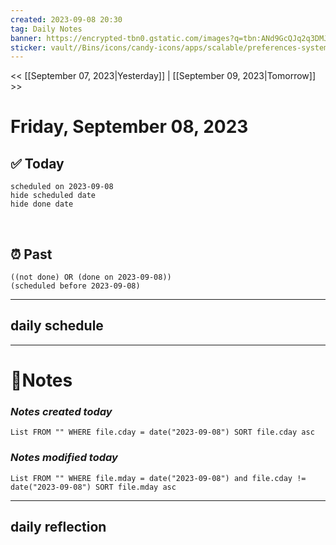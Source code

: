 ```yaml
---
created: 2023-09-08 20:30
tag: Daily Notes
banner: https://encrypted-tbn0.gstatic.com/images?q=tbn:ANd9GcQJq2q3DMJYoMnyygnbhIHdSc5OYDFP4QOoHQ&usqp=CAU
sticker: vault//Bins/icons/candy-icons/apps/scalable/preferences-system-time.svg
---
```

<< [[September 07, 2023|Yesterday]] | [[September 09, 2023|Tomorrow]] >>

# Friday, September 08, 2023



## ✅ Today

```tasks
scheduled on 2023-09-08
hide scheduled date
hide done date
```
​
## ⏰ Past

```tasks
((not done) OR (done on 2023-09-08))
(scheduled before 2023-09-08)
```

--- 
## daily schedule


---
# 📝Notes
### *Notes created today*
```dataview
List FROM "" WHERE file.cday = date("2023-09-08") SORT file.cday asc
```


### *Notes modified today*
```dataview
List FROM "" WHERE file.mday = date("2023-09-08") and file.cday != date("2023-09-08") SORT file.mday asc
```

---
## daily reflection 
